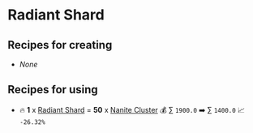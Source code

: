 # Radiant Shard

## Recipes for creating

* _None_


## Recipes for using

* 🔥 **1** x [Radiant Shard](<Radiant Shard.md>) = **50** x [Nanite Cluster](<Nanite Cluster.md>) 💰 ∑ `1900.0` ➡️ ∑ `1400.0` 📈 `-26.32%`
